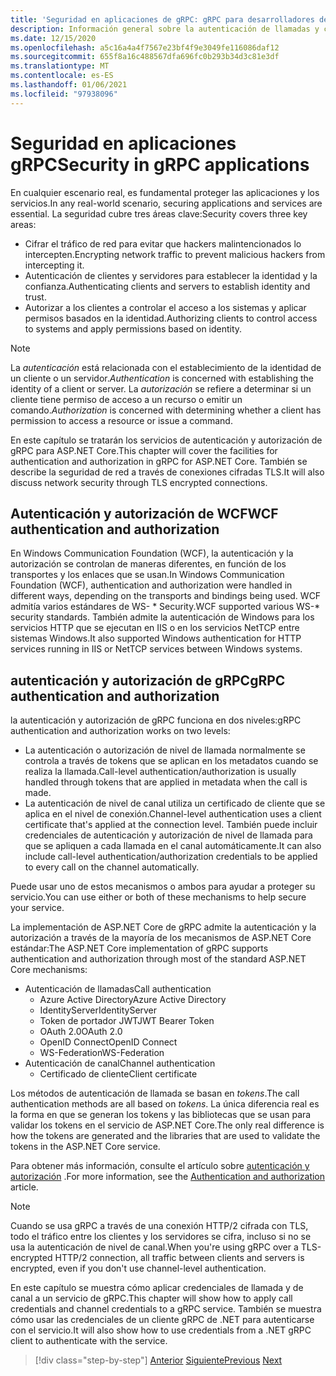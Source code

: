 ```yaml
---
title: 'Seguridad en aplicaciones de gRPC: gRPC para desarrolladores de WCF'
description: Información general sobre la autenticación de llamadas y canales y la autorización en gRPC.
ms.date: 12/15/2020
ms.openlocfilehash: a5c16a4a4f7567e23bf4f9e3049fe116086daf12
ms.sourcegitcommit: 655f8a16c488567dfa696fc0b293b34d3c81e3df
ms.translationtype: MT
ms.contentlocale: es-ES
ms.lasthandoff: 01/06/2021
ms.locfileid: "97938096"
---
```

# <a name="security-in-grpc-applications"></a><span data-ttu-id="d7dfb-103">Seguridad en aplicaciones gRPC</span><span class="sxs-lookup"><span data-stu-id="d7dfb-103">Security in gRPC applications</span></span>

<span data-ttu-id="d7dfb-104">En cualquier escenario real, es fundamental proteger las aplicaciones y los servicios.</span><span class="sxs-lookup"><span data-stu-id="d7dfb-104">In any real-world scenario, securing applications and services are essential.</span></span> <span data-ttu-id="d7dfb-105">La seguridad cubre tres áreas clave:</span><span class="sxs-lookup"><span data-stu-id="d7dfb-105">Security covers three key areas:</span></span>

* <span data-ttu-id="d7dfb-106">Cifrar el tráfico de red para evitar que hackers malintencionados lo intercepten.</span><span class="sxs-lookup"><span data-stu-id="d7dfb-106">Encrypting network traffic to prevent malicious hackers from intercepting it.</span></span>
* <span data-ttu-id="d7dfb-107">Autenticación de clientes y servidores para establecer la identidad y la confianza.</span><span class="sxs-lookup"><span data-stu-id="d7dfb-107">Authenticating clients and servers to establish identity and trust.</span></span>
* <span data-ttu-id="d7dfb-108">Autorizar a los clientes a controlar el acceso a los sistemas y aplicar permisos basados en la identidad.</span><span class="sxs-lookup"><span data-stu-id="d7dfb-108">Authorizing clients to control access to systems and apply permissions based on identity.</span></span>

> [!NOTE]
> <span data-ttu-id="d7dfb-109">La *autenticación* está relacionada con el establecimiento de la identidad de un cliente o un servidor.</span><span class="sxs-lookup"><span data-stu-id="d7dfb-109">*Authentication* is concerned with establishing the identity of a client or server.</span></span> <span data-ttu-id="d7dfb-110">La *autorización* se refiere a determinar si un cliente tiene permiso de acceso a un recurso o emitir un comando.</span><span class="sxs-lookup"><span data-stu-id="d7dfb-110">*Authorization* is concerned with determining whether a client has permission to access a resource or issue a command.</span></span>

<span data-ttu-id="d7dfb-111">En este capítulo se tratarán los servicios de autenticación y autorización de gRPC para ASP.NET Core.</span><span class="sxs-lookup"><span data-stu-id="d7dfb-111">This chapter will cover the facilities for authentication and authorization in gRPC for ASP.NET Core.</span></span> <span data-ttu-id="d7dfb-112">También se describe la seguridad de red a través de conexiones cifradas TLS.</span><span class="sxs-lookup"><span data-stu-id="d7dfb-112">It will also discuss network security through TLS encrypted connections.</span></span>

## <a name="wcf-authentication-and-authorization"></a><span data-ttu-id="d7dfb-113">Autenticación y autorización de WCF</span><span class="sxs-lookup"><span data-stu-id="d7dfb-113">WCF authentication and authorization</span></span>

<span data-ttu-id="d7dfb-114">En Windows Communication Foundation (WCF), la autenticación y la autorización se controlan de maneras diferentes, en función de los transportes y los enlaces que se usan.</span><span class="sxs-lookup"><span data-stu-id="d7dfb-114">In Windows Communication Foundation (WCF), authentication and authorization were handled in different ways, depending on the transports and bindings being used.</span></span> <span data-ttu-id="d7dfb-115">WCF admitía varios estándares de WS- \* Security.</span><span class="sxs-lookup"><span data-stu-id="d7dfb-115">WCF supported various WS-\* security standards.</span></span> <span data-ttu-id="d7dfb-116">También admite la autenticación de Windows para los servicios HTTP que se ejecutan en IIS o en los servicios NetTCP entre sistemas Windows.</span><span class="sxs-lookup"><span data-stu-id="d7dfb-116">It also supported Windows authentication for HTTP services running in IIS or NetTCP services between Windows systems.</span></span>

## <a name="grpc-authentication-and-authorization"></a><span data-ttu-id="d7dfb-117">autenticación y autorización de gRPC</span><span class="sxs-lookup"><span data-stu-id="d7dfb-117">gRPC authentication and authorization</span></span>

<span data-ttu-id="d7dfb-118">la autenticación y autorización de gRPC funciona en dos niveles:</span><span class="sxs-lookup"><span data-stu-id="d7dfb-118">gRPC authentication and authorization works on two levels:</span></span>

* <span data-ttu-id="d7dfb-119">La autenticación o autorización de nivel de llamada normalmente se controla a través de tokens que se aplican en los metadatos cuando se realiza la llamada.</span><span class="sxs-lookup"><span data-stu-id="d7dfb-119">Call-level authentication/authorization is usually handled through tokens that are applied in metadata when the call is made.</span></span>
* <span data-ttu-id="d7dfb-120">La autenticación de nivel de canal utiliza un certificado de cliente que se aplica en el nivel de conexión.</span><span class="sxs-lookup"><span data-stu-id="d7dfb-120">Channel-level authentication uses a client certificate that's applied at the connection level.</span></span> <span data-ttu-id="d7dfb-121">También puede incluir credenciales de autenticación y autorización de nivel de llamada para que se apliquen a cada llamada en el canal automáticamente.</span><span class="sxs-lookup"><span data-stu-id="d7dfb-121">It can also include call-level authentication/authorization credentials to be applied to every call on the channel automatically.</span></span>

<span data-ttu-id="d7dfb-122">Puede usar uno de estos mecanismos o ambos para ayudar a proteger su servicio.</span><span class="sxs-lookup"><span data-stu-id="d7dfb-122">You can use either or both of these mechanisms to help secure your service.</span></span>

<span data-ttu-id="d7dfb-123">La implementación de ASP.NET Core de gRPC admite la autenticación y la autorización a través de la mayoría de los mecanismos de ASP.NET Core estándar:</span><span class="sxs-lookup"><span data-stu-id="d7dfb-123">The ASP.NET Core implementation of gRPC supports authentication and authorization through most of the standard ASP.NET Core mechanisms:</span></span>

- <span data-ttu-id="d7dfb-124">Autenticación de llamadas</span><span class="sxs-lookup"><span data-stu-id="d7dfb-124">Call authentication</span></span>
  - <span data-ttu-id="d7dfb-125">Azure Active Directory</span><span class="sxs-lookup"><span data-stu-id="d7dfb-125">Azure Active Directory</span></span>
  - <span data-ttu-id="d7dfb-126">IdentityServer</span><span class="sxs-lookup"><span data-stu-id="d7dfb-126">IdentityServer</span></span>
  - <span data-ttu-id="d7dfb-127">Token de portador JWT</span><span class="sxs-lookup"><span data-stu-id="d7dfb-127">JWT Bearer Token</span></span>
  - <span data-ttu-id="d7dfb-128">OAuth 2.0</span><span class="sxs-lookup"><span data-stu-id="d7dfb-128">OAuth 2.0</span></span>
  - <span data-ttu-id="d7dfb-129">OpenID Connect</span><span class="sxs-lookup"><span data-stu-id="d7dfb-129">OpenID Connect</span></span>
  - <span data-ttu-id="d7dfb-130">WS-Federation</span><span class="sxs-lookup"><span data-stu-id="d7dfb-130">WS-Federation</span></span>
- <span data-ttu-id="d7dfb-131">Autenticación de canal</span><span class="sxs-lookup"><span data-stu-id="d7dfb-131">Channel authentication</span></span>
  - <span data-ttu-id="d7dfb-132">Certificado de cliente</span><span class="sxs-lookup"><span data-stu-id="d7dfb-132">Client certificate</span></span>

<span data-ttu-id="d7dfb-133">Los métodos de autenticación de llamada se basan en *tokens*.</span><span class="sxs-lookup"><span data-stu-id="d7dfb-133">The call authentication methods are all based on *tokens*.</span></span> <span data-ttu-id="d7dfb-134">La única diferencia real es la forma en que se generan los tokens y las bibliotecas que se usan para validar los tokens en el servicio de ASP.NET Core.</span><span class="sxs-lookup"><span data-stu-id="d7dfb-134">The only real difference is how the tokens are generated and the libraries that are used to validate the tokens in the ASP.NET Core service.</span></span>

<span data-ttu-id="d7dfb-135">Para obtener más información, consulte el artículo sobre [autenticación y autorización](/aspnet/core/grpc/authn-and-authz) .</span><span class="sxs-lookup"><span data-stu-id="d7dfb-135">For more information, see the [Authentication and authorization](/aspnet/core/grpc/authn-and-authz) article.</span></span>

> [!NOTE]
> <span data-ttu-id="d7dfb-136">Cuando se usa gRPC a través de una conexión HTTP/2 cifrada con TLS, todo el tráfico entre los clientes y los servidores se cifra, incluso si no se usa la autenticación de nivel de canal.</span><span class="sxs-lookup"><span data-stu-id="d7dfb-136">When you're using gRPC over a TLS-encrypted HTTP/2 connection, all traffic between clients and servers is encrypted, even if you don't use channel-level authentication.</span></span>

<span data-ttu-id="d7dfb-137">En este capítulo se muestra cómo aplicar credenciales de llamada y de canal a un servicio de gRPC.</span><span class="sxs-lookup"><span data-stu-id="d7dfb-137">This chapter will show how to apply call credentials and channel credentials to a gRPC service.</span></span> <span data-ttu-id="d7dfb-138">También se muestra cómo usar las credenciales de un cliente gRPC de .NET para autenticarse con el servicio.</span><span class="sxs-lookup"><span data-stu-id="d7dfb-138">It will also show how to use credentials from a .NET gRPC client to authenticate with the service.</span></span>

>[!div class="step-by-step"]
><span data-ttu-id="d7dfb-139">[Anterior](client-libraries.md)
>[Siguiente](call-credentials.md)</span><span class="sxs-lookup"><span data-stu-id="d7dfb-139">[Previous](client-libraries.md)
[Next](call-credentials.md)</span></span>
